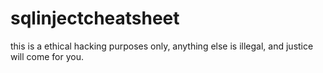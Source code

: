 # sqlinjectcheatsheet
this is a ethical hacking purposes only, anything else is illegal, and justice will come for you.
